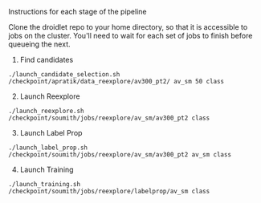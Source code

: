 Instructions for each stage of the pipeline

Clone the droidlet repo to your home directory, so that it is accessible to jobs on the cluster. You'll need to wait for each set of jobs to finish before queueing the next. 

1. Find candidates

`./launch_candidate_selection.sh /checkpoint/apratik/data_reexplore/av300_pt2/ av_sm 50 class`

2. Launch Reexplore

`./launch_reexplore.sh /checkpoint/soumith/jobs/reexplore/av_sm/av300_pt2 class`

3. Launch Label Prop

`./launch_label_prop.sh /checkpoint/soumith/jobs/reexplore/av_sm/av300_pt2 av_sm class`

4. Launch Training

`./launch_training.sh /checkpoint/soumith/jobs/reexplore/labelprop/av_sm class`
